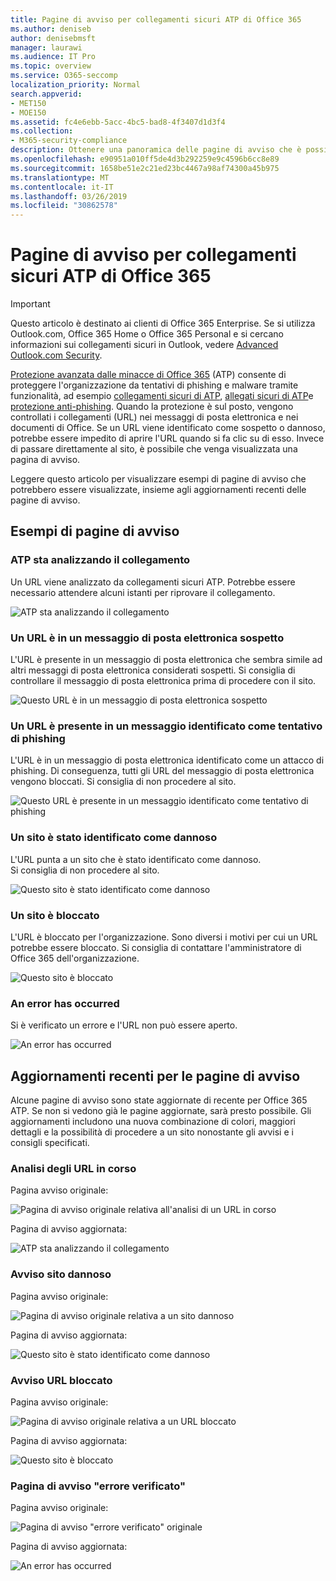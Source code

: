 ```yaml
---
title: Pagine di avviso per collegamenti sicuri ATP di Office 365
ms.author: deniseb
author: denisebmsft
manager: laurawi
ms.audience: IT Pro
ms.topic: overview
ms.service: O365-seccomp
localization_priority: Normal
search.appverid:
- MET150
- MOE150
ms.assetid: fc4e6ebb-5acc-4bc5-bad8-4f3407d1d3f4
ms.collection:
- M365-security-compliance
description: Ottenere una panoramica delle pagine di avviso che è possibile visualizzare quando Office 365 Advanced Threat Protection è al lavoro.
ms.openlocfilehash: e90951a010ff5de4d3b292259e9c4596b6cc8e89
ms.sourcegitcommit: 1658be51e2c21ed23bc4467a98af74300a45b975
ms.translationtype: MT
ms.contentlocale: it-IT
ms.lasthandoff: 03/26/2019
ms.locfileid: "30862578"
---
```

# <a name="office-365-atp-safe-links-warning-pages"></a>Pagine di avviso per collegamenti sicuri ATP di Office 365

> [!IMPORTANT]
> Questo articolo è destinato ai clienti di Office 365 Enterprise. Se si utilizza Outlook.com, Office 365 Home o Office 365 Personal e si cercano informazioni sui collegamenti sicuri in Outlook, vedere [Advanced Outlook.com Security](https://support.office.com/article/advanced-outlook-com-security-for-office-365-subscribers-882d2243-eab9-4545-a58a-b36fee4a46e2).

[Protezione avanzata dalle minacce di Office 365](office-365-atp.md) (ATP) consente di proteggere l'organizzazione da tentativi di phishing e malware tramite funzionalità, ad esempio [collegamenti sicuri di ATP](atp-safe-links.md), [allegati sicuri di ATP](atp-safe-attachments.md)e [protezione anti-phishing](anti-phishing-protection.md). Quando la protezione è sul posto, vengono controllati i collegamenti (URL) nei messaggi di posta elettronica e nei documenti di Office. Se un URL viene identificato come sospetto o dannoso, potrebbe essere impedito di aprire l'URL quando si fa clic su di esso. Invece di passare direttamente al sito, è possibile che venga visualizzata una pagina di avviso. 
  
Leggere questo articolo per visualizzare esempi di pagine di avviso che potrebbero essere visualizzate, insieme agli aggiornamenti recenti delle pagine di avviso.
  
## <a name="examples-of-warning-pages"></a>Esempi di pagine di avviso

### <a name="atp-is-scanning-the-link"></a>ATP sta analizzando il collegamento

Un URL viene analizzato da collegamenti sicuri ATP. Potrebbe essere necessario attendere alcuni istanti per riprovare il collegamento.

![ATP sta analizzando il collegamento](media/ee8dd5ed-6b91-4248-b054-12b719e8d0ed.png)

### <a name="a-url-is-in-a-suspicious-email-message"></a>Un URL è in un messaggio di posta elettronica sospetto

L'URL è presente in un messaggio di posta elettronica che sembra simile ad altri messaggi di posta elettronica considerati sospetti. Si consiglia di controllare il messaggio di posta elettronica prima di procedere con il sito.

![Questo URL è in un messaggio di posta elettronica sospetto](media/33f57923-23e3-4b0f-838b-6ad589ba897b.png)

### <a name="a-url-is-in-a-message-identified-as-a-phishing-attempt"></a>Un URL è presente in un messaggio identificato come tentativo di phishing

L'URL è in un messaggio di posta elettronica identificato come un attacco di phishing. Di conseguenza, tutti gli URL del messaggio di posta elettronica vengono bloccati. Si consiglia di non procedere al sito.

![Questo URL è presente in un messaggio identificato come tentativo di phishing](media/6e544a28-0604-4821-aba6-d5a57bb917e5.png)

### <a name="a-site-has-been-identified-as-malicious"></a>Un sito è stato identificato come dannoso

L'URL punta a un sito che è stato identificato come dannoso.  <br/> Si consiglia di non procedere al sito.

![Questo sito è stato identificato come dannoso](media/058883c8-23f0-4672-9c1c-66b084796177.png)

### <a name="a-site-is-blocked"></a>Un sito è bloccato

L'URL è bloccato per l'organizzazione. Sono diversi i motivi per cui un URL potrebbe essere bloccato. Si consiglia di contattare l'amministratore di Office 365 dell'organizzazione.

![Questo sito è bloccato](media/6b4bda2d-a1e6-419e-8b10-588e83c3af3f.png)

### <a name="an-error-has-occurred"></a>An error has occurred

Si è verificato un errore e l'URL non può essere aperto.

![An error has occurred](media/2f7465a4-1cf4-4c1c-b7d4-3c07e4b795b4.png)

## <a name="recent-updates-to-warning-pages"></a>Aggiornamenti recenti per le pagine di avviso

Alcune pagine di avviso sono state aggiornate di recente per Office 365 ATP. Se non si vedono già le pagine aggiornate, sarà presto possibile. Gli aggiornamenti includono una nuova combinazione di colori, maggiori dettagli e la possibilità di procedere a un sito nonostante gli avvisi e i consigli specificati.

### <a name="url-scan-in-progress"></a>Analisi degli URL in corso

Pagina avviso originale:

![Pagina di avviso originale relativa all'analisi di un URL in corso](media/04368763-763f-43d6-94a4-a48291d36893.png)

Pagina di avviso aggiornata:

![ATP sta analizzando il collegamento](media/ee8dd5ed-6b91-4248-b054-12b719e8d0ed.png)

### <a name="malicious-site-warning"></a>Avviso sito dannoso

Pagina avviso originale:

![Pagina di avviso originale relativa a un sito dannoso](media/b9efda09-6dd8-46ef-82cb-56e4d538b8f5.png)

Pagina di avviso aggiornata:

![Questo sito è stato identificato come dannoso](media/058883c8-23f0-4672-9c1c-66b084796177.png)

### <a name="blocked-url-warning"></a>Avviso URL bloccato

Pagina avviso originale:

![Pagina di avviso originale relativa a un URL bloccato](media/3d6ba028-30bf-45fc-958e-d3aad3defc83.png)

Pagina di avviso aggiornata:

![Questo sito è bloccato](media/6b4bda2d-a1e6-419e-8b10-588e83c3af3f.png)

### <a name="error-occurred-warning-page"></a>Pagina di avviso "errore verificato"

Pagina avviso originale:

![Pagina di avviso "errore verificato" originale](media/9aaa4383-2f23-48be-bdaa-8efbcb2acc70.png)

Pagina di avviso aggiornata:

![An error has occurred](media/2f7465a4-1cf4-4c1c-b7d4-3c07e4b795b4.png)
   
